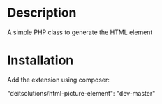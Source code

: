 # Description

A simple PHP class to generate the HTML <picture> element 

# Installation

Add the extension using composer:

"deitsolutions/html-picture-element": "dev-master"